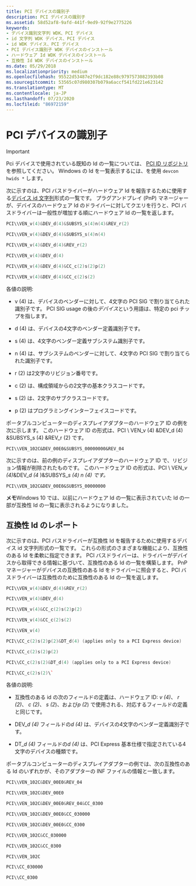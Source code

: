 ```yaml
---
title: PCI デバイスの識別子
description: PCI デバイスの識別子
ms.assetid: 58d52af8-9afd-441f-9ed9-92f9e2775226
keywords:
- デバイス識別文字列 WDK、PCI デバイス
- id 文字列 WDK デバイス、PCI デバイス
- id WDK デバイス、PCI デバイス
- PCI デバイス識別子 WDK デバイスのインストール
- ハードウェア Id WDK デバイスのインストール
- 互換性 Id WDK デバイスのインストール
ms.date: 05/29/2018
ms.localizationpriority: medium
ms.openlocfilehash: 95522d53487e2f9dc182e88c9797573082393b08
ms.sourcegitcommit: 53565c07d980307b079a6accf541fd221e623142
ms.translationtype: MT
ms.contentlocale: ja-JP
ms.lasthandoff: 07/23/2020
ms.locfileid: "86972159"
---
```

# <a name="identifiers-for-pci-devices"></a>PCI デバイスの識別子

> [!IMPORTANT]
> Pci デバイスで使用されている既知の Id の一覧については、 [PCI ID リポジトリ](https://pci-ids.ucw.cz/)を参照してください。 Windows の Id を一覧表示するには、を使用 `devcon hwids *` します。

次に示すのは、PCI バスドライバーがハードウェア Id を報告するために使用する[デバイス id 文字列](device-identification-strings.md)形式の一覧です。 プラグアンドプレイ (PnP) マネージャーが、デバイスのハードウェア Id のドライバーに対してクエリを行うと、PCI バスドライバーは一般性が増加する順にハードウェア Id の一覧を返します。

```cpp
PCI\\VEN_v(4)&DEV_d(4)&SUBSYS_s(4)n(4)&REV_r(2)

PCI\\VEN_v(4)&DEV_d(4)&SUBSYS_s(4)n(4)

PCI\\VEN_v(4)&DEV_d(4)&REV_r(2)

PCI\\VEN_v(4)&DEV_d(4)

PCI\\VEN_v(4)&DEV_d(4)&CC_c(2)s(2)p(2)

PCI\\VEN_v(4)&DEV_d(4)&CC_c(2)s(2)
```

各値の説明:

-   v (4) は、デバイスのベンダーに対して、4文字の PCI SIG で割り当てられた識別子です。 PCI SIG usage の後の*デバイス*という用語は、特定の pci チップを指します。

-   d (4) は、デバイスの4文字のベンダー定義識別子です。

-   s (4) は、4文字のベンダー定義サブシステム識別子です。

-   n (4) は、サブシステムのベンダーに対して、4文字の PCI SIG で割り当てられた識別子です。

-   r (2) は2文字のリビジョン番号です。

-   c (2) は、構成領域からの2文字の基本クラスコードです。

-   s (2) は、2文字のサブクラスコードです。

-   p (2) はプログラミングインターフェイスコードです。

ポータブルコンピューターのディスプレイアダプターのハードウェア ID の例を次に示します。 このハードウェア ID の形式は、PCI \\ VEN_v (4) &DEV_d (4) &SUBSYS_s (4) &REV_r (2) です。

`PCI\\VEN_102C&DEV_00E0&SUBSYS_00000000&REV_04`

次に示すのは、前の例のディスプレイアダプターのハードウェア ID で、リビジョン情報が削除されたものです。 このハードウェア ID の形式は、PCI \\ VEN_<em>v (4)</em>&DEV_<em>d (4</em> )&SUBSYS_*s (4) n (4) です。*

`PCI\\VEN_102C&DEV_00E0&SUBSYS_00000000`

**メモ**Windows 10 では、以前にハードウェア Id の一覧に表示されていた Id の一部が互換性 Id の一覧に表示されるようになりました。

## <a name="reporting-compatible-ids"></a>互換性 Id のレポート

次に示すのは、PCI バスドライバーが互換性 Id を報告するために使用するデバイス id 文字列形式の一覧です。 これらの形式のさまざまな機能により、互換性のある Id を柔軟に指定できます。 PCI バスドライバーは、ドライバーがデバイスから取得できる情報に基づいて、互換性のある Id の一覧を構築します。 PnP マネージャーがデバイスの互換性のある Id をドライバーに照会すると、PCI バスドライバーは互換性のために互換性のある Id の一覧を返します。

```cpp
PCI\\VEN_v(4)&DEV_d(4)&REV_r(2)

PCI\\VEN_v(4)&DEV_d(4)

PCI\\VEN_v(4)&CC_c(2)s(2)p(2)

PCI\\VEN_v(4)&CC_c(2)s(2)

PCI\\VEN_v(4)

PCI\\CC_c(2)s(2)p(2)&DT_d(4) (applies only to a PCI Express device)

PCI\\CC_c(2)s(2)p(2)

PCI\\CC_c(2)s(2)&DT_d(4) (applies only to a PCI Express device)

PCI\\CC_c(2)s(2)\`
```

各値の説明:

-   互換性のある id の次のフィールドの定義は、ハードウェア ID: *v (4)*、 *r (2)*、 *c (2)*、 *s (2*)、および*p (2*) で使用される、対応するフィールドの定義と同じです。

-   DEV_*d (4)* フィールドの*d (4)* は、デバイスの4文字のベンダー定義識別子です。

-   DT_*d (4)* フィールドの*d (4)* は、PCI Express 基本仕様で指定されている4文字のデバイスの種類です。

ポータブルコンピューターのディスプレイアダプターの例では、次の互換性のある Id のいずれかが、そのアダプターの INF ファイルの情報と一致します。

```cpp
PCI\\VEN_102C&DEV_00E0&REV_04

PCI\\VEN_102C&DEV_00E0

PCI\\VEN_102C&DEV_00E0&REV_04&CC_0300

PCI\\VEN_102C&DEV_00E0&CC_030000

PCI\\VEN_102C&DEV_00E0&CC_0300

PCI\\VEN_102C&CC_030000

PCI\\VEN_102C&CC_0300

PCI\\VEN_102C

PCI\\CC_030000

PCI\\CC_0300
```
 

 






